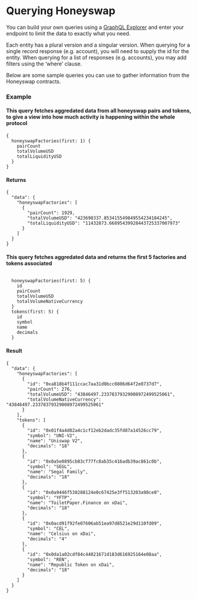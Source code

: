 # Querying Honeyswap

You can build your own queries using a [GraphQL Explorer](https://graphiql-online.com/graphiql) and enter your endpoint to limit the data to exactly what you need.

Each entity has a plural version and a singular version. When querying for a single record response (e.g. account), you will need to supply the id for the entity. When querying for a list of responses (e.g. accounts), you may add filters using the ‘where’ clause.

Below are some sample queries you can use to gather information from the Honeyswap contracts.

### Example <a href="#example" id="example"></a>

#### This query fetches aggredated data from all honeyswap pairs and tokens, to give a view into how much activity is happening within the whole protocol <a href="#this-query-fetches-aggredated-data-from-all-honeyswap-pairs-and-tokens-to-give-a-view-into-how-much" id="this-query-fetches-aggredated-data-from-all-honeyswap-pairs-and-tokens-to-give-a-view-into-how-much"></a>

```
{
  honeyswapFactories(first: 1) {
    pairCount
    totalVolumeUSD
    totalLiquidityUSD
  }
}
```

#### Returns <a href="#returns" id="returns"></a>

```
{
  "data": {
    "honeyswapFactories": [
      {
        "pairCount": 1929,
        "totalVolumeUSD": "423698337.853415549849554234184245",
        "totalLiquidityUSD": "11432873.66895439928443725337007973"
      }
    ]
  }
}
```

#### This query fetches aggredated data and returns the first 5 factories and tokens associated <a href="#this-query-fetches-aggredated-data-and-returns-the-first-5-factories-and-tokens-associated" id="this-query-fetches-aggredated-data-and-returns-the-first-5-factories-and-tokens-associated"></a>

```

  honeyswapFactories(first: 5) {
    id
    pairCount
    totalVolumeUSD
    totalVolumeNativeCurrency
  }
  tokens(first: 5) {
    id
    symbol
    name
    decimals
  }
```

#### Result <a href="#result" id="result"></a>

```
{
  "data": {
    "honeyswapFactories": [
      {
        "id": "0xa818b4f111ccac7aa31d0bcc0806d64f2e0737d7",
        "pairCount": 276,
        "totalVolumeUSD": "43846497.23378379329008972499525061",
        "totalVolumeNativeCurrency": "43846497.23378379329008972499525061"
      }
    ],
    "tokens": [
      {
        "id": "0x01f4a4d82a4c1cf12eb2dadc35fd87a14526cc79",
        "symbol": "UNI-V2",
        "name": "Uniswap V2",
        "decimals": "18"
      },
      {
        "id": "0x0a5e0895cb83cf77fc8ab35c416adb39ac861c0b",
        "symbol": "SEGL",
        "name": "Segal Family",
        "decimals": "18"
      },
      {
        "id": "0x0a9446f538288124e0c67425e3ff513203a98ce0",
        "symbol": "YFTP",
        "name": "ToiletPaper.Finance on xDai",
        "decimals": "18"
      },
      {
        "id": "0x0acd91f92fe07606ab51ea97d8521e29d110fd09",
        "symbol": "CEL",
        "name": "Celsius on xDai",
        "decimals": "4"
      },
      {
        "id": "0x0da1a02cdf84c44021671d183d616925164e08aa",
        "symbol": "REN",
        "name": "Republic Token on xDai",
        "decimals": "18"
      }
    ]
  }
}
```
